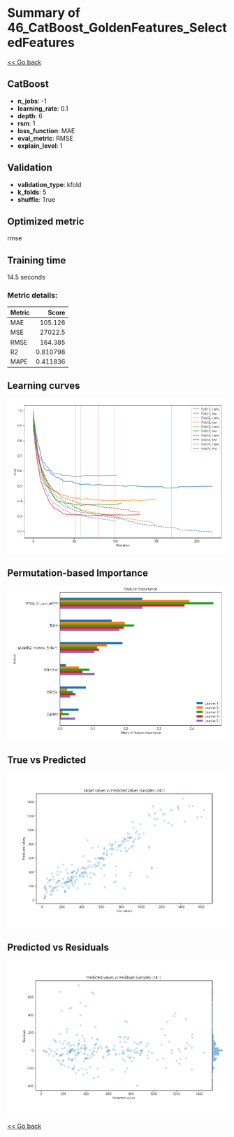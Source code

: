 # Summary of 46_CatBoost_GoldenFeatures_SelectedFeatures

[<< Go back](../README.md)


## CatBoost
- **n_jobs**: -1
- **learning_rate**: 0.1
- **depth**: 6
- **rsm**: 1
- **loss_function**: MAE
- **eval_metric**: RMSE
- **explain_level**: 1

## Validation
 - **validation_type**: kfold
 - **k_folds**: 5
 - **shuffle**: True

## Optimized metric
rmse

## Training time

14.5 seconds

### Metric details:
| Metric   |        Score |
|:---------|-------------:|
| MAE      |   105.126    |
| MSE      | 27022.5      |
| RMSE     |   164.385    |
| R2       |     0.810798 |
| MAPE     |     0.411836 |



## Learning curves
![Learning curves](learning_curves.png)

## Permutation-based Importance
![Permutation-based Importance](permutation_importance.png)
## True vs Predicted

![True vs Predicted](true_vs_predicted.png)


## Predicted vs Residuals

![Predicted vs Residuals](predicted_vs_residuals.png)



[<< Go back](../README.md)
